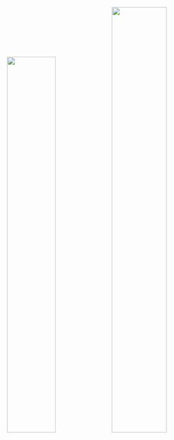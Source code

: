 <p align="center">
<img width="47%" src="https://github-readme-stats.vercel.app/api?username=xiuqhou&show_icons=true&theme=tokyonight&border_radius=15">
<img width="50%" src="https://streak-stats.demolab.com?user=xiuqhou&theme=blueberry-duo&border_radius=15&background=1A1B27">
</p>
<!-- <p align="center">
<img width="100%" src="https://github-readme-activity-graph.vercel.app/graph?username=xiuqhou&theme=tokyo-night&radius=15">
</p> -->
